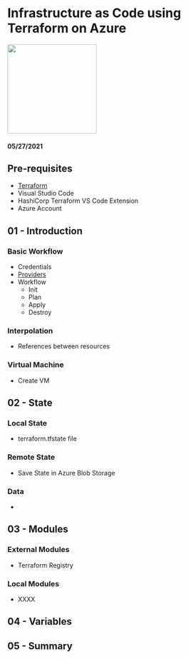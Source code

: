 # Infrastructure as Code using Terraform on Azure

<img src="https://secure.meetupstatic.com/photos/event/6/3/4/3/600_453385411.jpeg" width="200">

#### 05/27/2021

## Pre-requisites

- [Terraform](http://terraform.io)
- Visual Studio Code
- HashiCorp Terraform VS Code Extension
- Azure Account


## 01 - Introduction

### Basic Workflow

- Credentials
- [Providers](https://registry.terraform.io)
- Workflow
    - Init
    - Plan
    - Apply
    - Destroy

### Interpolation

- References between resources

### Virtual Machine

- Create VM

## 02 - State

### Local State

- terraform.tfstate file

### Remote State

- Save State in Azure Blob Storage

### Data

- 

## 03 - Modules

### External Modules

- Terraform Registry

### Local Modules

- XXXX


## 04 - Variables

## 05 - Summary